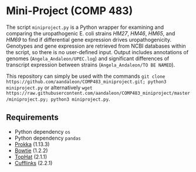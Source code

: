 # Mini-Project (COMP 483)

The script `miniproject.py` is a Python wrapper for examining and comparing the uropathogenic E. coli strains *HM27*, *HM46*, *HM65*, and *HM69* to find if differential gene expression drives uropathogenicity. Genotypes and gene expression are retrieved from NCBI databases within the script, so there is no user-defined input. Output includes annotations of genomes (`Angela_Andaleon/UPEC.log`) and significant differences of transcript expression between strains (`Angela_Andaleon/TO BE NAMED`). 

This repository can simply be used with the commands `git clone https://github.com/aandaleon/COMP483_miniproject.git; python3 miniproject.py` or alternatively `wget https://raw.githubusercontent.com/aandaleon/COMP483_miniproject/master/miniproject.py; python3 miniproject.py`.

## Requirements
* Python dependency `os`
* Python dependency `pandas`
* [Prokka](https://www.ncbi.nlm.nih.gov/pubmed/24642063) (1.13.3)
* [Bowtie](https://www.ncbi.nlm.nih.gov/pmc/articles/PMC3334321/) (1.2.2)
* [TopHat](https://www.ncbi.nlm.nih.gov/pmc/articles/PMC2672628/) (2.1.1)
* [Cufflinks](https://www.ncbi.nlm.nih.gov/pubmed/20436464) (2.2.1)
